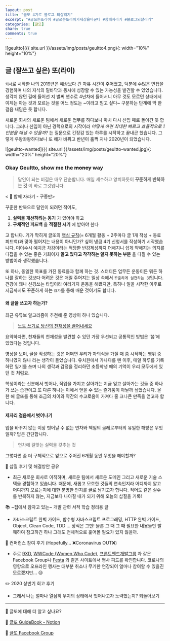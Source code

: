```yaml
---
layout: post
title: "글또 4기로 블로그 되살리기"
excerpt: "#글쓰는또라이 #글쓰는또라이가세상을바꾼다 #함께자라기 #블로그되살리기"
categories: [글또]
share: true
comments: true
---
```


![geultto]({{ site.url }}/assets/img/posts/geultto4.png){: width="10%" height="10%"}

## 글 (잘쓰고 싶은) 또(라이)

`퇴사`로 시작한 나의 2019년은 예상보다 긴 자유 시간이 주어졌고, 덕분에 수많은 면접을 경험하며 나의 지식의 밑바닥과 동시에 성장할 수 있는 가능성을 발견할 수 있었습니다. 생각치 않던 길에 들어선 지 벌써 햇수로 4년차에 들어서니 아무 것도 모르던 상태에서 이제는 아는 것과 모르는 것을 어느 정도는 ~이라고 믿고 싶다~ 구분하는 단계에 막 한 걸음 내딛은 듯 합니다.

새로운 회사의 새로운 팀에서 새로운 업무를 하다보니 마치 다시 신입 때로 돌아간 듯 합니다. 그러나 신입이 아닌 경력으로의 시작이라 *어떻게 하면 최대한 빠르고 효율적으로 1인분을 해낼 수 있을까?* 는 질문으로 긴장감 있는 하루를 시작하고 끝내곤 했습니다. 그렇게 우왕좌왕하다보니 또 해가 바뀌고 반년이 훌쩍 지나 2020년이 되었습니다.

![geultto-wanted]({{ site.url }}/assets/img/posts/geultto-wanted.jpg){: width="20%" height="20%"}

### Okay Geultto, show me the <del>money</del> way

> 달인이 되는 비결은 매우 단순합니다. 매일 세수하고 양치하듯이 **꾸준하게 반복하는 것** 이 바로 그것입니다.

< 🌱 함께 자라기 - 구종만>

꾸준한 반복으로 달인이 되려면 적어도,

1. **실력을 개선하려는 동기** 가 있어야 하고
2. **구체적인 피드백** 을 **적절한 시기** 에 받아야 한다

고 합니다. 기가 막히게 글또의 [핵심 규칙](https://www.notion.so/3157ee1968b44d68ac8451e9ac628653)(= 6개월 활동 + 2주마다 글 1개 작성 + 동료 피드백)과 맞아 떨어지는 내용이 아니던가? 싶어 냉큼 4기 신청서를 작성하기 시작했습니다. 미이수시 예치금 차감이라는 적당한 반강제성까지 더해지니 쉽게 약해지는 의지를 다잡을 수 있는 좋은 기회이자 **알고 있다고 착각하는 알지 못하는 부분** 을 다질 수 있는 방법이라 생각했습니다.

또 하나, 동일한 목표를 가진 동료들과 함께 하는 것. 스터디든 업무든 운동이든 뭐든 하나를 잘하는 것보다 어려운 것은 매일 주어지는 일상 속에서 `꾸준하게 실천하는 것`입니다. 건강에 꽤나 신경쓰는 타입이라 여러가지 운동을 해봤지만, 특히나 일을 시작한 이후로 지금까지도 꾸준하게 하는 `요가`를 통해 배운 것이기도 합니다.

#### 왜 글을 쓰고자 하는가?

최근 유튜브 알고리즘이 추천해 준 영상이 하나 있습니다.

> [노트 쓰기로 당신의 천재성을 끌어내세요](https://youtu.be/g-39OF50pUw)

요약하자면, 천재들의 천재성을 발견할 수 있던 가장 우선되고 공통적인 방법은 ‘씀’에 있었다는 것입니다.

영상을 보며, 글을 작성하는 것은 어쩌면 우리가 자의식을 가질 때 쯤 시작하는 행위 중 하나였지 않나 라는 생각이 들었습니다. 유치원에서 가나다를 뗀 이후, 매일 하루를 기록하던 일기를 쓰며 나의 생각과 감정을 정리하던 초등학생 때의 기억이 우리 모두에게 있던 것 처럼요.

학생이라는 신분에서 벗어나, 직업을 가지고 살아가는 지금 잊고 살아가는 것들 중 하나가 쓰는 습관이고 또 다른 하나는 이에서 얻을 수 있는 즐거움이 아닐까 싶었습니다. 올 한 해 글또를 통해 조금의 차이와 약간의 수고로움이 가져다 줄 크나큰 만족을 얻고자 합니다.

#### 제자리 걸음에서 벗어나기

업을 바꾸지 않는 이상 벗어날 수 없는 연차와 책임의 굴레로부터의 유일한 해방은 무엇일까? 답은 간단합니다.

> 연차에 걸맞는 실력을 갖추는 것

그렇다면 좀 더 구체적으로 앞으로 주어진 6개월 동안 무엇을 해야할까?

📝 삽질 후기 및 해결방안 공유
  - 최근 새로운 회사로 이직하며, 새로운 팀에서 새로운 도메인 그리고 새로운 기술 스택을 경험하고 있습니다. 때문에, 새롭고 모호한 것들의 연속인지라 어디까지 알고 어디까지 모르는지에 대한 분명한 인지를 글로 남기고자 합니다. 적어도 같은 실수를 반복하지 않는, 지금보다 나아질 내가 되기 위해 오늘의 삽질을 기록!

📚 ~집에서 잠자고 있는~ 개발 관련 서적 학습 정리용 글
  - 자바스크립트 완벽 가이드, 함수형 자바스크립트 프로그래밍, HTTP 완벽 가이드, Object, Clean Code, TDD ... 장식은 그만! 물론 그 때 그 때 필요한 내용들만 발췌하여 참고하긴 하나 그래도 전체적으로 훑어볼 필요가 있지 않을까.

🎤 컨퍼런스 참여 후기 (Hopefully... ❌Coronavirus OUT❌)
  - 주로 [9XD](https://www.facebook.com/groups/9xdevelopers/), [WWCode (Women Who Code)](https://www.facebook.com/groups/wwcodeseoul), [프론트엔드개발그룹](https://www.facebook.com/groups/webfrontend/) 과 같은 Facebook Group나 [Festa](https://festa.io) 와 같은 사이트에서 행사 피드를 확인합니다. 코로나의 영향으로 오프라인 행사는 대부분 취소나 무기한 연장되어 얼마나 참여할 수 있을진 모르겠지만... 😢

✏️ 2020 상반기 회고 후기
  - 그래서 나는 얼마나 열심히 무지의 상태에서 벗어나고자 노력했는지? 되돌아보기

---

🔗 글또에 대해 더 알고 싶나요?

📌 [글또 GuideBook - Notion](https://bit.ly/geultto)

📌 [글또 Facebook Group](https://www.facebook.com/groups/geultto/)
